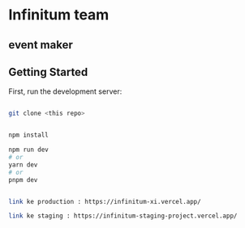 # Infinitum team

## event maker

## Getting Started

First, run the development server:

```bash

git clone <this repo>

```

```bash

npm install

```


```bash
npm run dev
# or
yarn dev
# or
pnpm dev

```


```bash

link ke production : https://infinitum-xi.vercel.app/

link ke staging : https://infinitum-staging-project.vercel.app/

```